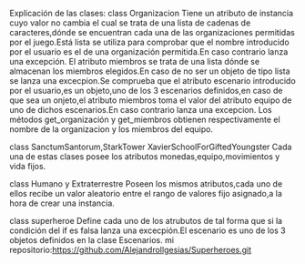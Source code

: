 Explicación de las clases:
class Organizacion
Tiene un atributo de instancia cuyo valor no cambia el cual se trata de una lista de cadenas de caracteres,dónde se encuentran cada una de las organizaciones permitidas por el juego.Está lista se utiliza para comprobar que el nombre introducido por el usuario es el de una organización permitida.En caso contrario lanza una excepción.
El atributo miembros se trata de una lista dónde se almacenan los miembros elegidos.En caso de no ser un objeto de tipo lista se lanza una excecpion.Se comprueba que el atributo escenario introducido por el usuario,es un objeto,uno de los 3 escenarios definidos,en caso de que sea un onjeto,el atributo miembros toma el valor del atributo equipo de uno de dichos escenarios.En caso contrario lanza una excepcion.
Los métodos get_organización y get_miembros obtienen respectivamente el nombre de la organizacion y los miembros del equipo.

class SanctumSantorum,StarkTower XavierSchoolForGiftedYoungster
Cada una de estas clases posee los atributos monedas,equipo,movimientos y vida fijos.

class Humano y Extraterrestre
Poseen los mismos atributos,cada uno de ellos recibe un valor aleatorio entre el rango de valores fijo asignado,a la hora de crear una instancia.

class superheroe
Define cada uno de los atrubutos de tal forma que si la condición del if es falsa lanza una excecpión.El escenario es uno de los 3 objetos definidos en la clase Escenarios.
mi repositorio:https://github.com/AlejandroIlgesias/Superheroes.git
